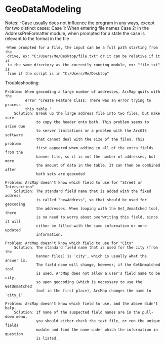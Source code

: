GeoDataModeling
===============
Notes:
    -Case usually does not influence the program in any ways, except for two
     distinct cases:
        Case 1: When entering file names
        Case 2: In the AddressPreFormatter module, when prompted for a state
                the case is relevant to the format in the file
                
    -When prompted for a file, the input can be a full path starting from the
     drive, ex: "C:/Users/Me/Desktop/file.txt" or it can be relative if it is
     in the same directory as the currently running module, ex: "file.txt" is
     fine if the script is in "C;/Users/Me/Desktop"

Troubleshooting:

    Problem: When geocoding a large number of addresses, ArcMap quits with the 
             error "Create Feature Class: There was an error trying to process 
             this table."
        Solution: Break up the large address file into two files, but make sure
                  to copy the header onto both. This problem seems to arise due
                  to server limitations or a problem with the ArcGIS software
                  that cannot deal with the size of the files. This problem
                  first appeared when adding in all of the extra fields from the
                  banner file, so it is not the number of addresses, but more
                  the amount of data in the table. It can then be combined after
                  both sets are geocoded

    Problem: ArcMap doesn't know which field to use for "Street or Intersection"
        Solution: The standard field name that is added with the fixed address
                  is called "newAddress", so that should be used for geocoding
                  the addresses. When looping with the Get_Unmatched tool, there
                  is no need to worry about overwriting this field, since it will
                  either be filled with the same information or more updated 
                  information.
                  
    Problem: ArcMap doesn't know which field to use for "City"
        Solution: The standard field name that is used for the city (from the
                  banner files) is 'city', which is usually what the answer is.
                  The field name will change, however, if the GetUnmatched tool
                  is used. ArcMap does not allow a user's field name to be city,
                  so upon geocoding (which is necessary to use the GetUnmatched
                  tool in the first place), ArcMap changes the name to 'city_1'.
                  
    Problem: ArcMap doesn't know which field to use, and the above didn't help.
        Solution: If none of the suspected field names are in the pull-down menu,
                  you should either check the text file, or run the unique fields
                  module and find the name under which the information in question
                  is listed.
                  
